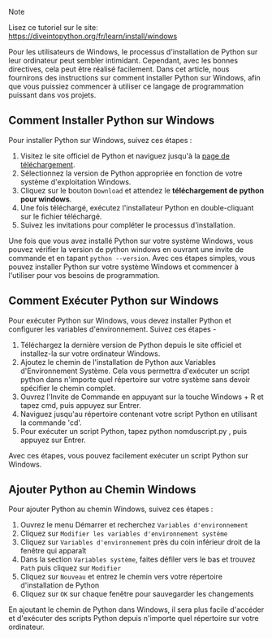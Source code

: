 > [!NOTE]
> Lisez ce tutoriel sur le site: https://diveintopython.org/fr/learn/install/windows

Pour les utilisateurs de Windows, le processus d'installation de Python sur leur ordinateur peut sembler intimidant. Cependant, avec les bonnes directives, cela peut être réalisé facilement. Dans cet article, nous fournirons des instructions sur comment installer Python sur Windows, afin que vous puissiez commencer à utiliser ce langage de programmation puissant dans vos projets.

## Comment Installer Python sur Windows

Pour installer Python sur Windows, suivez ces étapes :

1. Visitez le site officiel de Python et naviguez jusqu'à la [page de téléchargement](https://www.python.org/downloads/).
2. Sélectionnez la version de Python appropriée en fonction de votre système d'exploitation Windows.
3. Cliquez sur le bouton `Download` et attendez le **téléchargement de python pour windows**.
4. Une fois téléchargé, exécutez l'installateur Python en double-cliquant sur le fichier téléchargé.
5. Suivez les invitations pour compléter le processus d'installation.

Une fois que vous avez installé Python sur votre système Windows, vous pouvez vérifier la version de python windows en ouvrant une invite de commande et en tapant `python --version`.
Avec ces étapes simples, vous pouvez installer Python sur votre système Windows et commencer à l'utiliser pour vos besoins de programmation.

## Comment Exécuter Python sur Windows

Pour exécuter Python sur Windows, vous devez installer Python et configurer les variables d'environnement. Suivez ces étapes -
1. Téléchargez la dernière version de Python depuis le site officiel et installez-la sur votre ordinateur Windows.
2. Ajoutez le chemin de l'installation de Python aux Variables d'Environnement Système. Cela vous permettra d'exécuter un script python dans n'importe quel répertoire sur votre système sans devoir spécifier le chemin complet.
3. Ouvrez l'Invite de Commande en appuyant sur la touche Windows + R et tapez cmd, puis appuyez sur Entrer.
4. Naviguez jusqu'au répertoire contenant votre script Python en utilisant la commande 'cd'.
5. Pour exécuter un script Python, tapez python nomduscript.py , puis appuyez sur Entrer.

Avec ces étapes, vous pouvez facilement exécuter un script Python sur Windows.

## Ajouter Python au Chemin Windows

Pour ajouter Python au chemin Windows, suivez ces étapes :

1. Ouvrez le menu Démarrer et recherchez `Variables d'environnement`
2. Cliquez sur `Modifier les variables d'environnement système`
3. Cliquez sur `Variables d'environnement` près du coin inférieur droit de la fenêtre qui apparaît
4. Dans la section `Variables système`, faites défiler vers le bas et trouvez `Path` puis cliquez sur `Modifier`
5. Cliquez sur `Nouveau` et entrez le chemin vers votre répertoire d'installation de Python
6. Cliquez sur `OK` sur chaque fenêtre pour sauvegarder les changements

En ajoutant le chemin de Python dans Windows, il sera plus facile d'accéder et d'exécuter des scripts Python depuis n'importe quel répertoire sur votre ordinateur.
